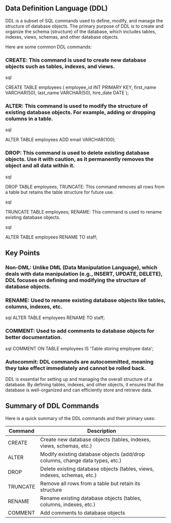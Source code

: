 ## Data Definition Language (DDL)

DDL is a subset of SQL commands used to define, modify, and manage the structure of database objects. The primary purpose of DDL is to create and organize the schema (structure) of the database, which includes tables, indexes, views, schemas, and other database objects.

Here are some common DDL commands:

### CREATE: This command is used to create new database objects such as tables, indexes, and views.

sql

CREATE TABLE employees (
    employee_id INT PRIMARY KEY,
    first_name VARCHAR(50),
    last_name VARCHAR(50),
    hire_date DATE
);
### ALTER: This command is used to modify the structure of existing database objects. For example, adding or dropping columns in a table.

sql

ALTER TABLE employees ADD email VARCHAR(100);

### DROP: This command is used to delete existing database objects. Use it with caution, as it permanently removes the object and all data within it.


sql

DROP TABLE employees;
TRUNCATE: This command removes all rows from a table but retains the table structure for future use.

sql

TRUNCATE TABLE employees;
RENAME: This command is used to rename existing database objects.

sql

ALTER TABLE employees RENAME TO staff;

##  Key Points

###  Non-DML: Unlike DML (Data Manipulation Language), which deals with data manipulation (e.g., INSERT, UPDATE, DELETE), DDL focuses on defining and modifying the structure of database objects.

### RENAME: Used to rename existing database objects like tables, columns, indexes, etc.

sql
ALTER TABLE employees RENAME TO staff;

### COMMENT: Used to add comments to database objects for better documentation.

sql
COMMENT ON TABLE employees IS 'Table storing employee data';

### Autocommit: DDL commands are autocommitted, meaning they take effect immediately and cannot be rolled back.

DDL is essential for setting up and managing the overall structure of a database. By defining tables, indexes, and other objects, it ensures that the database is well-organized and can efficiently store and retrieve data.

## Summary of DDL Commands

Here is a quick summary of the DDL commands and their primary uses:

| Command  | Description                                                         |
|----------|---------------------------------------------------------------------|
| CREATE   | Create new database objects (tables, indexes, views, schemas, etc.) |
| ALTER    | Modify existing database objects (add/drop columns, change data types, etc.) |
| DROP     | Delete existing database objects (tables, views, indexes, schemas, etc.) |
| TRUNCATE | Remove all rows from a table but retain its structure               |
| RENAME   | Rename existing database objects (tables, columns, indexes, etc.)   |
| COMMENT  | Add comments to database objects                                    |
